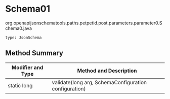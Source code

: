 # Schema01
org.openapijsonschematools.paths.petpetid.post.parameters.parameter0.Schema0.java
```
type: JsonSchema
```

## Method Summary
| Modifier and Type | Method and Description |
| ----------------- | ---------------------- |
| static long | validate(long arg, SchemaConfiguration configuration) |

